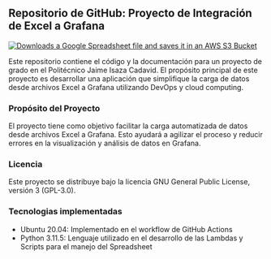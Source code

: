 ## Repositorio de GitHub: Proyecto de Integración de Excel a Grafana

[![Downloads a Google Spreadsheet file and saves it in an AWS S3 Bucket](https://github.com/jpalominopDevco/staff-assessment-formatting-and-integration/actions/workflows/spreadsheet-load-to-s3-workflow.yml/badge.svg?branch=main)](https://github.com/jpalominopDevco/staff-assessment-formatting-and-integration/actions/workflows/spreadsheet-load-to-s3-workflow.yml)

Este repositorio contiene el código y la documentación para un proyecto de grado en el Politécnico Jaime Isaza Cadavid. El propósito principal de este proyecto es desarrollar una aplicación que simplifique la carga de datos desde archivos Excel a Grafana utilizando DevOps y cloud computing.

### Propósito del Proyecto

El proyecto tiene como objetivo facilitar la carga automatizada de datos desde archivos Excel a Grafana. Esto ayudará a agilizar el proceso y reducir errores en la visualización y análisis de datos en Grafana.

### Licencia

Este proyecto se distribuye bajo la licencia GNU General Public License, versión 3 (GPL-3.0).

### Tecnologias implementadas
- Ubuntu 20.04: Implementado en el workflow de GitHub Actions
- Python 3.11.5: Lenguaje utilizado en el desarrollo de las Lambdas y Scripts para el manejo del Spreadsheet
